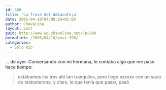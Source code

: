 ```yaml
---
id: 390
title: 'La frase del d&iacute;a'
date: 2005-04-10T04:08:19+02:00
author: Chavalina
layout: post
guid: http://www.wp.chavalina.net/?p=390
permalink: /2005/04/10/post-390/
categories:
  - Sólo mío
---
```

… de ayer. Conversando con mi hermana, le contaba algo que me pasó hace tiempo:

> estábamos los tres ah&iacute; tan tranquilos, pero llegó xxxxxx con un saco de testosterona, y claro, lo que ten&iacute;a que pasar, pasó